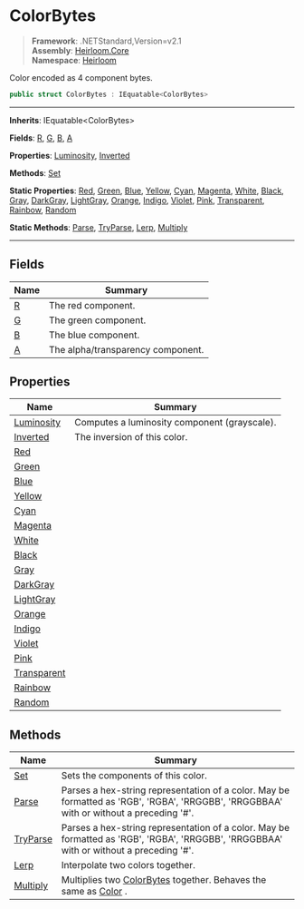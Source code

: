 # ColorBytes

> **Framework**: .NETStandard,Version=v2.1  
> **Assembly**: [Heirloom.Core][0]  
> **Namespace**: [Heirloom][0]  

Color encoded as 4 component bytes.

```cs
public struct ColorBytes : IEquatable<ColorBytes>
```

--------------------------------------------------------------------------------

**Inherits**: IEquatable\<ColorBytes>

**Fields**: [R][1], [G][2], [B][3], [A][4]

**Properties**: [Luminosity][5], [Inverted][6]

**Methods**: [Set][7]

**Static Properties**: [Red][8], [Green][9], [Blue][10], [Yellow][11], [Cyan][12], [Magenta][13], [White][14], [Black][15], [Gray][16], [DarkGray][17], [LightGray][18], [Orange][19], [Indigo][20], [Violet][21], [Pink][22], [Transparent][23], [Rainbow][24], [Random][25]

**Static Methods**: [Parse][26], [TryParse][27], [Lerp][28], [Multiply][29]

--------------------------------------------------------------------------------

## Fields

| Name   | Summary                           |
|--------|-----------------------------------|
| [R][1] | The red component.                |
| [G][2] | The green component.              |
| [B][3] | The blue component.               |
| [A][4] | The alpha/transparency component. |

## Properties

| Name              | Summary                                      |
|-------------------|----------------------------------------------|
| [Luminosity][5]   | Computes a luminosity component (grayscale). |
| [Inverted][6]     | The inversion of this color.                 |
| [Red][8]          |                                              |
| [Green][9]        |                                              |
| [Blue][10]        |                                              |
| [Yellow][11]      |                                              |
| [Cyan][12]        |                                              |
| [Magenta][13]     |                                              |
| [White][14]       |                                              |
| [Black][15]       |                                              |
| [Gray][16]        |                                              |
| [DarkGray][17]    |                                              |
| [LightGray][18]   |                                              |
| [Orange][19]      |                                              |
| [Indigo][20]      |                                              |
| [Violet][21]      |                                              |
| [Pink][22]        |                                              |
| [Transparent][23] |                                              |
| [Rainbow][24]     |                                              |
| [Random][25]      |                                              |

## Methods

| Name           | Summary                                                                                                                                 |
|----------------|-----------------------------------------------------------------------------------------------------------------------------------------|
| [Set][7]       | Sets the components of this color.                                                                                                      |
| [Parse][26]    | Parses a hex-string representation of a color. May be formatted as 'RGB', 'RGBA', 'RRGGBB', 'RRGGBBAA' with or without a preceding '#'. |
| [TryParse][27] | Parses a hex-string representation of a color. May be formatted as 'RGB', 'RGBA', 'RRGGBB', 'RRGGBBAA' with or without a preceding '#'. |
| [Lerp][28]     | Interpolate two colors together.                                                                                                        |
| [Multiply][29] | Multiplies two [ColorBytes][30] together. Behaves the same as [Color][31] .                                                             |

[0]: ..\Heirloom.Core.md
[1]: Heirloom.ColorBytes.R.md
[2]: Heirloom.ColorBytes.G.md
[3]: Heirloom.ColorBytes.B.md
[4]: Heirloom.ColorBytes.A.md
[5]: Heirloom.ColorBytes.Luminosity.md
[6]: Heirloom.ColorBytes.Inverted.md
[7]: Heirloom.ColorBytes.Set.md
[8]: Heirloom.ColorBytes.Red.md
[9]: Heirloom.ColorBytes.Green.md
[10]: Heirloom.ColorBytes.Blue.md
[11]: Heirloom.ColorBytes.Yellow.md
[12]: Heirloom.ColorBytes.Cyan.md
[13]: Heirloom.ColorBytes.Magenta.md
[14]: Heirloom.ColorBytes.White.md
[15]: Heirloom.ColorBytes.Black.md
[16]: Heirloom.ColorBytes.Gray.md
[17]: Heirloom.ColorBytes.DarkGray.md
[18]: Heirloom.ColorBytes.LightGray.md
[19]: Heirloom.ColorBytes.Orange.md
[20]: Heirloom.ColorBytes.Indigo.md
[21]: Heirloom.ColorBytes.Violet.md
[22]: Heirloom.ColorBytes.Pink.md
[23]: Heirloom.ColorBytes.Transparent.md
[24]: Heirloom.ColorBytes.Rainbow.md
[25]: Heirloom.ColorBytes.Random.md
[26]: Heirloom.ColorBytes.Parse.md
[27]: Heirloom.ColorBytes.TryParse.md
[28]: Heirloom.ColorBytes.Lerp.md
[29]: Heirloom.ColorBytes.Multiply.md
[30]: Heirloom.ColorBytes.md
[31]: Heirloom.Color.md
